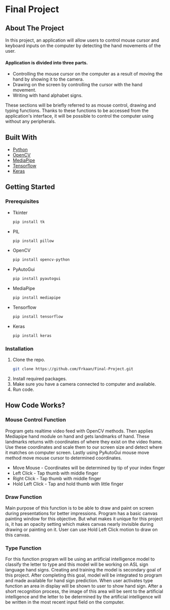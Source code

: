 # Final Project

<!-- ABOUT THE PROJECT -->
## About The Project

In this project, an application will allow users to control mouse cursor and keyboard inputs on the computer by detecting the hand movements of the user. 

#### Application is divided into three parts.

- Controlling the mouse cursor on the computer as a result of moving the hand by showing it to the camera.
- Drawing on the screen by controlling the cursor with the hand movement.
- Writing with hand alphabet signs.

These sections will be briefly referred to as mouse control, drawing and typing functions. Thanks to these functions to be accessed from the application's interface, it will be possible to control the computer using without any peripherals.

## Built With
* [Python](https://python.org/)
* [OpenCV](https://opencv.org/)
* [MediaPipe](https://mediapipe.dev/)
* [Tensorflow](https://www.tensorflow.org/)
* [Keras](https://keras.io/getting_started/)

<!-- GETTING STARTED -->
## Getting Started

### Prerequisites
* Tkinter
  ```sh
  pip install tk
  ```
* PIL
  ```sh
  pip install pillow
  ```
* OpenCV
  ```sh
  pip install opencv-python
  ```
* PyAutoGui
  ```sh
  pip install pyautogui
  ```
* MediaPipe
  ```sh
  pip install mediapipe
  ```
* Tensorflow
  ```sh
  pip install tensorflow
  ```
* Keras
  ```sh
  pip install keras
  ```

### Installation
1. Clone the repo.
   ```sh
   git clone https://github.com/Frkaan/Final-Project.git
   ```
2. Install required packages.
3. Make sure you have a camera connected to computer and available.
4. Run code.

## How Code Works?
### Mouse Control Function
Program gets realtime video feed with OpenCV methods. Then applies Mediapipe hand module on hand and gets landmarks of hand. These landmarks returns with coordinates of where they exist on the video frame. Use these coordinates and scale them to our screen size and detect where it matches on computer screen. Lastly using PyAutoGui mouse move method move mouse cursor to determined coordinates.

* Move Mouse - Coordinates will be determined by tip of your index finger
* Left Click - Tap thumb with middle finger
* Right Click - Tap thumb with middle finger
* Hold Left Click - Tap and hold thumb with little finger

### Draw Function
Main purpose of this function is to be able to draw and paint on screen during presentations for better impressions. Program has a basic canvas painting window for this objective. But what makes it unique for this project is, it has an opacity setting which makes canvas nearly invisible during drawing or painting on it. User can use Hold Left Click motion to draw on this canvas.

### Type Function
For this function program will be using an artificial intelligence model to classify the letter to type and this model will be working on ASL sign language hand signs. Creating and training the model is secondary goal of this project. After completing this goal, model will be integrated to program and made available for hand sign prediction. When user activates type function an area in display will be shown to user to show hand sign. After a short recognition process, the image of this area will be sent to the artificial intelligence and the letter to be determined by the artificial intelligence will be written in the most recent input field on the computer.

